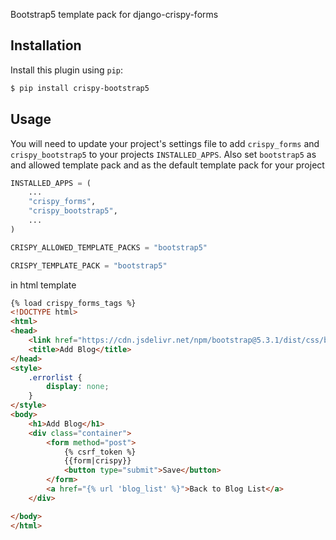 Bootstrap5 template pack for django-crispy-forms

## Installation

Install this plugin using `pip`:
```bash
$ pip install crispy-bootstrap5
```

## Usage

You will need to update your project's settings file to add ``crispy_forms``
and ``crispy_bootstrap5`` to your projects ``INSTALLED_APPS``. Also set
``bootstrap5`` as and allowed template pack and as the default template pack
for your project

```python
INSTALLED_APPS = (
    ...
    "crispy_forms",
    "crispy_bootstrap5",
    ...
)

CRISPY_ALLOWED_TEMPLATE_PACKS = "bootstrap5"

CRISPY_TEMPLATE_PACK = "bootstrap5"
```

in html template
```html
{% load crispy_forms_tags %}
<!DOCTYPE html>
<html>
<head>
    <link href="https://cdn.jsdelivr.net/npm/bootstrap@5.3.1/dist/css/bootstrap.min.css" rel="stylesheet" integrity="sha384-4bw+/aepP/YC94hEpVNVgiZdgIC5+VKNBQNGCHeKRQN+PtmoHDEXuppvnDJzQIu9" crossorigin="anonymous">
    <title>Add Blog</title>
</head>
<style>
    .errorlist {
        display: none;
    }
</style>
<body>
    <h1>Add Blog</h1>
    <div class="container">
        <form method="post">
            {% csrf_token %}
            {{form|crispy}}
            <button type="submit">Save</button>
        </form>
        <a href="{% url 'blog_list' %}">Back to Blog List</a>
    </div>

</body>
</html>
```
